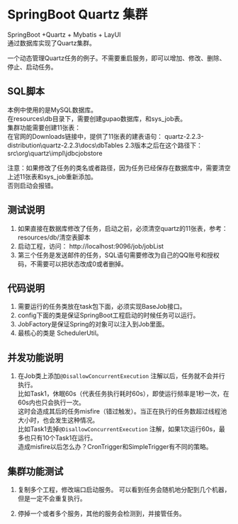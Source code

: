 # SpringBoot Quartz 集群
SpringBoot +Quartz + Mybatis + LayUI<br/>
通过数据库实现了Quartz集群。<br/>

一个动态管理Quartz任务的例子。不需要重启服务，即可以增加、修改、删除、停止、启动任务。

## SQL脚本
本例中使用的是MySQL数据库。<br/>
在resources\db目录下，需要创建gupao数据库，和sys_job表。<br/>
集群功能需要创建11张表：<br/>
在官网的Downloads链接中，提供了11张表的建表语句：
quartz-2.2.3-distribution\quartz-2.2.3\docs\dbTables
2.3版本之后在这个路径下：src\org\quartz\impl\jdbcjobstore 

注意：如果修改了任务的类名或者路径，因为任务已经保存在数据库中，需要清空上述11张表和sys_job重新添加。<br/>
否则启动会报错。

## 测试说明
1. 如果直接在数据库修改了任务，启动之前，必须清空quartz的11张表，参考：resources/db/清空表脚本
2. 启动工程，访问： http://localhost:9096/job/jobList   <br/>
3. 第三个任务是发送邮件的任务，SQL语句需要修改为自己的QQ账号和授权码，不需要可以把状态改成0或者删掉。

## 代码说明
1. 需要运行的任务类放在task包下面，必须实现BaseJob接口。
2. config下面的类是保证SpringBoot工程启动的时候任务可以运行。
3. JobFactory是保证Spring的对象可以注入到Job里面。
3. 最核心的类是 SchedulerUtil。

## 并发功能说明
1.  在Job类上添加`@DisallowConcurrentExecution` 注解以后，任务就不会并行执行。<br/>
比如Task1，休眠60s（代表任务执行耗时60s），即使运行频率是1秒一次，在60s内也只会执行一次。<br/>
这时会造成其后的任务misfire（错过触发）。当正在执行的任务数超过线程池大小时，也会发生这种情况。<br/>
比如Task1去掉`@DisallowConcurrentExecution` 注解，如果1次运行60s，最多也只有10个Task1在运行。<br/>
造成misfire以后怎么办？CronTrigger和SimpleTrigger有不同的策略。


## 集群功能测试
1. 复制多个工程，修改端口启动服务。
可以看到任务会随机地分配到几个机器，但是一定不会重复执行。

2. 停掉一个或者多个服务，其他的服务会检测到，并接管任务。